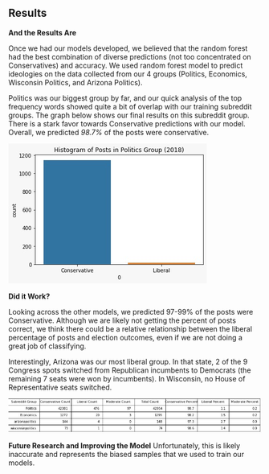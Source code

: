 ## Results

**And the Results Are**

Once we had our models developed, we believed that the random forest had the best combination of diverse predictions (not too concentrated on Conservatives) and accuracy. We used random forest model to predict ideologies on the data collected from our 4 groups (Politics, Economics, Wisconsin Politics, and Arizona Politics).

Politics was our biggest group by far, and our quick analysis of the top frequency words showed quite a bit of overlap with our training subreddit groups. The graph below shows our final results on this subreddit group. There is a stark favor towards Conservative predictions with our model. Overall, we predicted *98.7%* of the posts were conservative.

<img src="./../images/Prediction_results.jpeg?raw=true"/>



**Did it Work?**

Looking across the other models, we predicted 97-99% of the posts were Conservative. Although we are likely not getting the percent of posts correct, we think there could be a relative relationship between the liberal percentage of posts and election outcomes, even if we are not doing a great job of classifying.

Interestingly, Arizona was our most liberal group. In that state, 2 of the 9 Congress spots switched from Republican incumbents to Democrats (the remaining 7 seats were won by incumbents). In Wisconsin, no House of Representative seats switched.

<img src="./../images/test-groups.jpeg?raw=true"/>



**Future Research and Improving the Model**
Unfortunately, this is likely inaccurate and represents the biased samples that we used to train our models.

